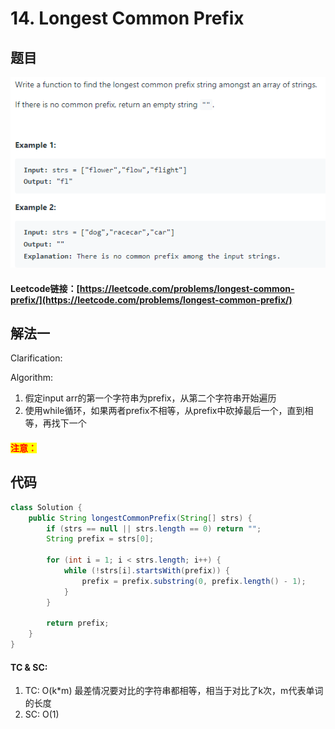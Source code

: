 # 14. Longest Common Prefix

## 题目

![](<.gitbook/assets/image (136).png>)

#### Leetcode链接：[https://leetcode.com/problems/longest-common-prefix/](https://leetcode.com/problems/longest-common-prefix/)

## 解法一

Clarification:&#x20;

Algorithm:&#x20;

1. 假定input arr的第一个字符串为prefix，从第二个字符串开始遍历
2. 使用while循环，如果两者prefix不相等，从prefix中砍掉最后一个，直到相等，再找下一个

#### <mark style="color:red;">注意：</mark>

## 代码

```java
class Solution {
    public String longestCommonPrefix(String[] strs) {
        if (strs == null || strs.length == 0) return "";
        String prefix = strs[0];
        
        for (int i = 1; i < strs.length; i++) {
            while (!strs[i].startsWith(prefix)) {
                prefix = prefix.substring(0, prefix.length() - 1);
            }
        }
        
        return prefix;
    }
}
```

#### TC & SC:&#x20;

1. TC: O(k\*m) 最差情况要对比的字符串都相等，相当于对比了k次，m代表单词的长度
2. SC: O(1)
